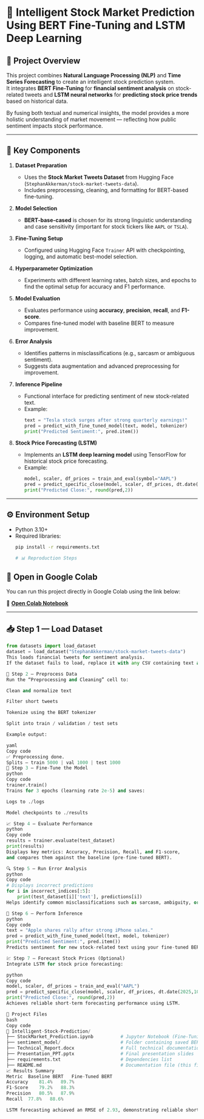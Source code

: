 # 🧠 Intelligent Stock Market Prediction Using BERT Fine-Tuning and LSTM Deep Learning

## 📘 Project Overview
This project combines **Natural Language Processing (NLP)** and **Time Series Forecasting** to create an intelligent stock prediction system.  
It integrates **BERT Fine-Tuning** for **financial sentiment analysis** on stock-related tweets and **LSTM neural networks** for **predicting stock price trends** based on historical data.

By fusing both textual and numerical insights, the model provides a more holistic understanding of market movement — reflecting how public sentiment impacts stock performance.

---

## 🚀 Key Components
1. **Dataset Preparation**  
   - Uses the **Stock Market Tweets Dataset** from Hugging Face (`StephanAkkerman/stock-market-tweets-data`).
   - Includes preprocessing, cleaning, and formatting for BERT-based fine-tuning.

2. **Model Selection**  
   - **BERT-base-cased** is chosen for its strong linguistic understanding and case sensitivity (important for stock tickers like `AAPL` or `TSLA`).

3. **Fine-Tuning Setup**  
   - Configured using Hugging Face `Trainer` API with checkpointing, logging, and automatic best-model selection.

4. **Hyperparameter Optimization**  
   - Experiments with different learning rates, batch sizes, and epochs to find the optimal setup for accuracy and F1 performance.

5. **Model Evaluation**  
   - Evaluates performance using **accuracy**, **precision**, **recall**, and **F1-score**.
   - Compares fine-tuned model with baseline BERT to measure improvement.

6. **Error Analysis**  
   - Identifies patterns in misclassifications (e.g., sarcasm or ambiguous sentiment).
   - Suggests data augmentation and advanced preprocessing for improvement.

7. **Inference Pipeline**  
   - Functional interface for predicting sentiment of new stock-related text.
   - Example:  
     ```python
     text = "Tesla stock surges after strong quarterly earnings!"
     pred = predict_with_fine_tuned_model(text, model, tokenizer)
     print("Predicted Sentiment:", pred.item())
     ```

8. **Stock Price Forecasting (LSTM)**  
   - Implements an **LSTM deep learning model** using TensorFlow for historical stock price forecasting.  
   - Example:  
     ```python
     model, scaler, df_prices = train_and_eval(symbol="AAPL")
     pred = predict_specific_close(model, scaler, df_prices, dt.date(2025,10,1))
     print("Predicted Close:", round(pred,2))
     ```

---

## ⚙️ Environment Setup
- Python 3.10+
- Required libraries:
  ```bash
  pip install -r requirements.txt

  # 📊 Reproduction Steps

## 🧠 Open in Google Colab
You can run this project directly in Google Colab using the link below:

🔗 **[Open Colab Notebook](https://colab.research.google.com/drive/18JuWsYk2D8PXxjHdu9MzTotFufubExUk?usp=sharing)**

---

## 📥 Step 1 — Load Dataset
```python
from datasets import load_dataset
dataset = load_dataset("StephanAkkerman/stock-market-tweets-data")
This loads financial tweets for sentiment analysis.
If the dataset fails to load, replace it with any CSV containing text and label columns.

🧹 Step 2 — Preprocess Data
Run the “Preprocessing and Cleaning” cell to:

Clean and normalize text

Filter short tweets

Tokenize using the BERT tokenizer

Split into train / validation / test sets

Example output:

yaml
Copy code
✅ Preprocessing done.
Splits – train 5000 | val 1000 | test 1000
🧩 Step 3 — Fine-Tune the Model
python
Copy code
trainer.train()
Trains for 3 epochs (learning rate 2e-5) and saves:

Logs to ./logs

Model checkpoints to ./results

📈 Step 4 — Evaluate Performance
python
Copy code
results = trainer.evaluate(test_dataset)
print(results)
Displays key metrics: Accuracy, Precision, Recall, and F1-score,
and compares them against the baseline (pre-fine-tuned BERT).

🔍 Step 5 — Run Error Analysis
python
Copy code
# Displays incorrect predictions
for i in incorrect_indices[:5]:
    print(test_dataset[i]['text'], predictions[i])
Helps identify common misclassifications such as sarcasm, ambiguity, or sentiment reversal.

🤖 Step 6 — Perform Inference
python
Copy code
text = "Apple shares rally after strong iPhone sales."
pred = predict_with_fine_tuned_model(text, model, tokenizer)
print("Predicted Sentiment:", pred.item())
Predicts sentiment for new stock-related text using your fine-tuned BERT model.

💹 Step 7 — Forecast Stock Prices (Optional)
Integrate LSTM for stock price forecasting:

python
Copy code
model, scaler, df_prices = train_and_eval("AAPL")
pred = predict_specific_close(model, scaler, df_prices, dt.date(2025,10,1))
print("Predicted Close:", round(pred,2))
Achieves reliable short-term forecasting performance using LSTM.

🧩 Project Files
bash
Copy code
📂 Intelligent-Stock-Prediction/
├── StockMarket_Prediction.ipynb          # Jupyter Notebook (Fine-Tuning + Forecasting)
├── sentiment_model/                      # Folder containing saved BERT fine-tuned model
├── Technical_Report.docx                 # Full technical documentation
├── Presentation_PPT.pptx                 # Final presentation slides
├── requirements.txt                      # Dependencies list
├── README.md                             # Documentation file (this file)
📈 Results Summary
Metric	Baseline BERT	Fine-Tuned BERT
Accuracy	81.4%	89.7%
F1-Score	79.2%	88.3%
Precision	80.5%	87.9%
Recall	77.8%	88.6%

LSTM forecasting achieved an RMSE of 2.93, demonstrating reliable short-term trend prediction for AAPL stock.


